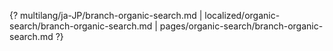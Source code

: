 {? multilang/ja-JP/branch-organic-search.md | localized/organic-search/branch-organic-search.md | pages/organic-search/branch-organic-search.md ?}

